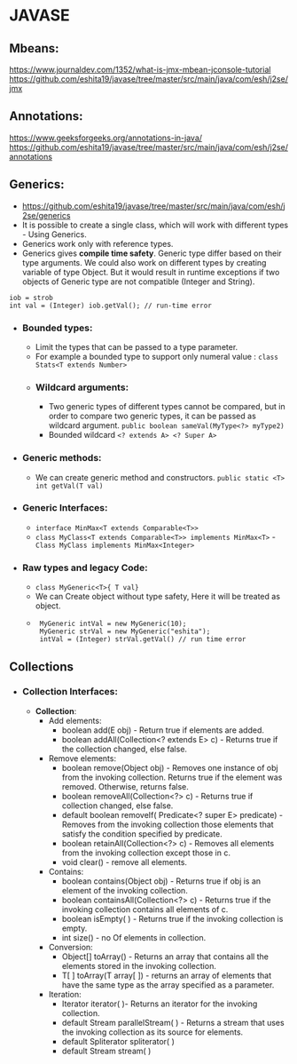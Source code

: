 # JAVASE
## Mbeans:
   https://www.journaldev.com/1352/what-is-jmx-mbean-jconsole-tutorial
   https://github.com/eshita19/javase/tree/master/src/main/java/com/esh/j2se/jmx
## Annotations: 
   https://www.geeksforgeeks.org/annotations-in-java/
   https://github.com/eshita19/javase/tree/master/src/main/java/com/esh/j2se/annotations
   
## Generics:
   - https://github.com/eshita19/javase/tree/master/src/main/java/com/esh/j2se/generics
   - It is possible to create a single class, which will work with different types - Using Generics.
   -  Generics work only with reference types.
   - Generics gives **compile time safety**. Generic type differ based on their type arguments. We could also work on different types by creating variable of type Object. But it would result in runtime exceptions if two objects of Generic type are not compatible (Integer and String).
   ```
   iob = strob
   int val = (Integer) iob.getVal(); // run-time error
   ```
   - ### Bounded types: 
     - Limit the types that can be passed to a type parameter. 
     - For example a bounded type to support only numeral value : ```class Stats<T extends Number>```
     -  ### Wildcard arguments:
        - Two generic types of different types cannot be compared, but in order to compare two generic types, it can be passed as wildcard argument. ```public boolean sameVal(MyType<?> myType2)```
        - Bounded wildcard ```<? extends A> <? Super A>```
     
   - ### Generic methods:  
       - We can create generic method and constructors.
          ```public static <T> int getVal(T val)```
          
   - ### Generic Interfaces:
     - ```interface MinMax<T extends Comparable<T>>```
     - ```class MyClass<T extends Comparable<T>> implements MinMax<T>```
     -``` Class MyClass implements MinMax<Integer>```
     
  - ### Raw types and legacy Code:
    - ```class MyGeneric<T>{ T val}```
    - We can Create object without type safety, Here it will be treated as object.
    - ```
       MyGeneric intVal = new MyGeneric(10);
       MyGeneric strVal = new MyGeneric("eshita");
       intVal = (Integer) strVal.getVal() // run time error
      ```
 ## Collections
   - ### Collection Interfaces:
     - **Collection**:
       - Add elements:
          - boolean add(E obj) - Return true if elements are added.
          - boolean addAll(Collection<? extends E> c) - Returns true if the collection changed, else false.
       - Remove elements:
         - boolean remove(Object obj) - Removes one instance of obj from the invoking collection. Returns true if the element was removed. Otherwise, returns false.
         - boolean removeAll(Collection<?> c) - Returns true if collection changed, else false.
         - default boolean removeIf( Predicate<? super E> predicate) - Removes from the invoking collection those elements that satisfy the condition specified by predicate. 
         - boolean retainAll(Collection<?> c) - Removes all elements from the invoking collection except those in c.
         - void clear() - remove all elements.
       - Contains: 
         - boolean contains(Object obj) - Returns true if obj is an element of the invoking collection.
         - boolean containsAll(Collection<?> c) - Returns true if the invoking collection contains all elements of c.
         - boolean isEmpty( ) - Returns true if the invoking collection is empty.
         - int size() - no Of elements in collection.
       - Conversion:
         - Object[] toArray() - Returns an array that contains all the elements stored in the invoking collection.
         - <T> T[ ] toArray(T array[ ]) - returns an array of elements that have the same type as the array specified as a parameter.
       - Iteration:
         - Iterator<E> iterator( )- Returns an iterator for the invoking collection.
         - default Stream<E> parallelStream( ) - Returns a stream that uses the invoking collection as its source for elements. 
         - default Spliterator<E> spliterator( ) 
         - default Stream<E> stream( )
    
   
         
         
   

   
   

 
